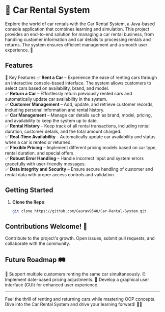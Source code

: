 # 🚗 Car Rental System

Explore the world of car rentals with the Car Rental System, a Java-based console application that combines learning and simulation. This project provides an end-to-end solution for managing a car rental business, from handling customer information and car details to processing rentals and returns. The system ensures efficient management and a smooth user experience. 🌟

## Features

🚀 Key Features
✅ **Rent a Car** – Experience the ease of renting cars through an interactive console-based interface. The system allows customers to select cars based on availability, brand, and model. <br>
✅ **Return a Car** – Effortlessly return previously rented cars and automatically update car availability in the system. <br>
✅ **Customer Management** – Add, update, and retrieve customer records, including personal information and rental history. <br>
✅ **Car Management** – Manage car details such as brand, model, pricing, and availability to keep the system up to date. <br>
✅ **Rental History** – Keep track of all rental transactions, including rental duration, customer details, and the total amount charged. <br>
✅ **Real-Time Availability** – Automatically update car availability and status when a car is rented or returned. <br>
✅ **Flexible Pricing** – Implement different pricing models based on car type, rental duration, and special offers. <br>
✅ **Robust Error Handling** – Handle incorrect input and system errors gracefully with user-friendly messages. <br>
✅ **Data Integrity and Security** – Ensure secure handling of customer and rental data with proper access controls and validation. <br>

## Getting Started

1. **Clone the Repo**:
   
    ```sh
    git clone https://github.com/Gaurav9540/Car-Rental-System.git

## Contributions Welcome! 🎉

Contribute to the project's growth. Open issues, submit pull requests, and collaborate with the community.

## Future Roadmap 🛤️

🤝 Support multiple customers renting the same car simultaneously.
⏰ Implement date-based pricing adjustments.
🎨 Develop a graphical user interface (GUI) for enhanced user experience.

---

Feel the thrill of renting and returning cars while mastering OOP concepts. Dive into the Car Rental System and drive your learning forward! 🚗💨
